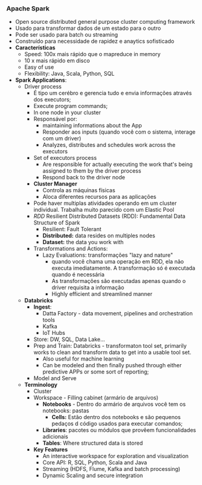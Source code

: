 ### Apache Spark

  - Open source distributed general purpose cluster computing framework
  - Usado para transformar dados de um estado para o outro
  - Pode ser usado para batch ou streaming
  - Construído para necessidade de rapidez e anaytics sofisticado
  - __Características__
    - Speed: 100x mais rápido que o mapreduce in memory
    - 10 x mais rápido em disco
    - Easy of use
    - Flexibility: Java, Scala, Python, SQL
  - __Spark Applications__:
    - Driver process
      - É tipo um cerébro e gerencia tudo e envia informações através dos executors;
      - Execute program commands;
      - In one node in your cluster
      - Responsável por:
        - maintaining informations about the App
        - Responder aos inputs (quando você com o sistema, interage com um driver)
        - Analyzes, distributes and schedules work across the executors
      - Set of executors process
        - Are responsible for actually executing the work that's being assigned to them by the driver process
        - Respond back to the driver node
      - __Cluster Manager__
        - Controla as máquinas físicas
        - Aloca diferentes recursos para as aplicações
      - Pode haver multiplas atividades operando em um cluster individual. Trabalha muito parecido com um Elastic Pool
      - *RDD* Resilient Distributed Datasets (RDD): Fundamental Data Structure of Spark
        - Resilient: Fault Tolerant
        - __Distributed:__ data resides on multiples nodes
        - __Dataset:__ the data you work with
      - Transformations and Actions:
        - Lazy Evaluations: transformações "lazy and nature"
          - quando você chama uma operação em RDD, ela não executa imediatamente. A transformação só é executada quando é necessária
          - As transformações são executadas apenas quando o driver requisita a informação
          - Highly efficient and streamlined manner
    - __Databricks__
      - __Ingest__:
        - Datta Factory - data movement, pipelines and orchestration tools
        - Kafka
        - IoT Hubs
      - Store: DW, SQL, Data Lake...
      - Prep and Train: Databricks - transformaton tool set, primarily works to clean and transform data to get into a usable tool set.
        - Also useful for machine learning
        - Can be modeled and then finally pushed through either predictive APPs or some sort of reporting;
      - Model and Serve
    - __Terminology__
      - Cluster
      - Workspace - Filling cabinet (armário de arquivos)
        - __Notebooks__ - Dentro do armário de arquivos você tem os notebooks: pastas
          - __Cells:__ Estão dentro dos notebooks e são pequenos pedaços d código usados para executar comandos;
        - __Libraries__: pacotes ou módulos que provêem funcionalidades adicionais
        - __Tables__: Where structured data is stored
      - __Key Features__
        - An interactive workspace for exploration and visualization
        - Core API: R, SQL, Python, Scala and Java
        - Streaming (HDFS, Flume, Kafka and batch processing)
        - Dynamic Scaling and secure integration
        
